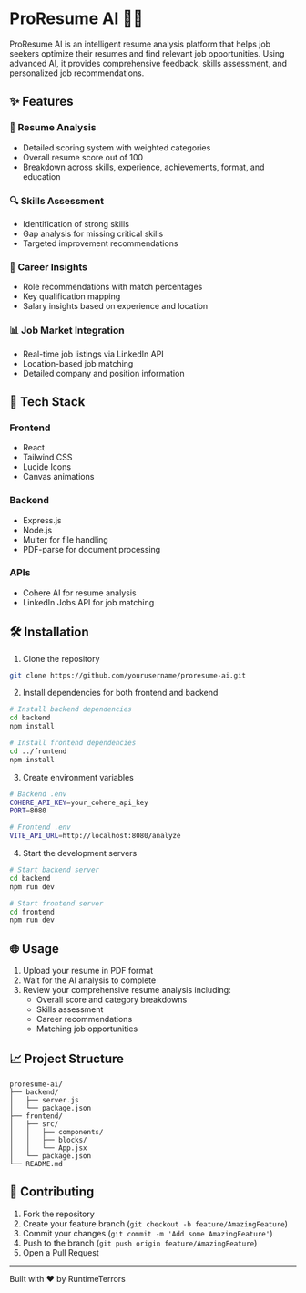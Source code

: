 # ProResume AI 📄✨

ProResume AI is an intelligent resume analysis platform that helps job seekers optimize their resumes and find relevant job opportunities. Using advanced AI, it provides comprehensive feedback, skills assessment, and personalized job recommendations.

## ✨ Features

### 🎯 Resume Analysis

- Detailed scoring system with weighted categories
- Overall resume score out of 100
- Breakdown across skills, experience, achievements, format, and education

### 🔍 Skills Assessment

- Identification of strong skills
- Gap analysis for missing critical skills
- Targeted improvement recommendations

### 💼 Career Insights

- Role recommendations with match percentages
- Key qualification mapping
- Salary insights based on experience and location

### 📊 Job Market Integration

- Real-time job listings via LinkedIn API
- Location-based job matching
- Detailed company and position information

## 🚀 Tech Stack

### Frontend

- React
- Tailwind CSS
- Lucide Icons
- Canvas animations

### Backend

- Express.js
- Node.js
- Multer for file handling
- PDF-parse for document processing

### APIs

- Cohere AI for resume analysis
- LinkedIn Jobs API for job matching

## 🛠️ Installation

1. Clone the repository

```bash
git clone https://github.com/yourusername/proresume-ai.git
```

2. Install dependencies for both frontend and backend

```bash
# Install backend dependencies
cd backend
npm install

# Install frontend dependencies
cd ../frontend
npm install
```

3. Create environment variables

```bash
# Backend .env
COHERE_API_KEY=your_cohere_api_key
PORT=8080

# Frontend .env
VITE_API_URL=http://localhost:8080/analyze
```

4. Start the development servers

```bash
# Start backend server
cd backend
npm run dev

# Start frontend server
cd frontend
npm run dev
```

## 🌐 Usage

1. Upload your resume in PDF format
2. Wait for the AI analysis to complete
3. Review your comprehensive resume analysis including:
   - Overall score and category breakdowns
   - Skills assessment
   - Career recommendations
   - Matching job opportunities

## 📈 Project Structure

```
proresume-ai/
├── backend/
│   ├── server.js
│   └── package.json
├── frontend/
│   ├── src/
│   │   ├── components/
│   │   ├── blocks/
│   │   └── App.jsx
│   └── package.json
└── README.md
```

## 🤝 Contributing

1. Fork the repository
2. Create your feature branch (`git checkout -b feature/AmazingFeature`)
3. Commit your changes (`git commit -m 'Add some AmazingFeature'`)
4. Push to the branch (`git push origin feature/AmazingFeature`)
5. Open a Pull Request

---

Built with ❤️ by RuntimeTerrors
